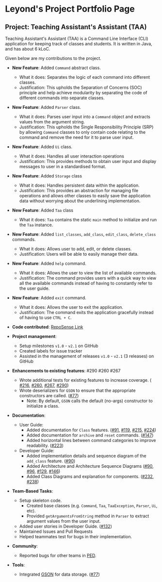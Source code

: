 # Leyond's Project Portfolio Page

## Project: Teaching Assistant's Assistant (TAA)
Teaching Assistant's Assistant (TAA) is a Command Line Interface (CLI) application for keeping track of classes and students.
It is written in Java, and has about 6 kLoC.

Given below are my contributions to the project.
* **New Feature**: Added `Command` abstract class.
  * What it does: Separates the logic of each command into different classes.
  * Justification: This upholds the Separation of Concerns (SOC) principle and help achieve modularity by separating the
    code of different commands into separate classes.

* **New Feature**: Added `Parser` class.
  * What it does: Parses user input into a `Command` object and extracts values from the argument string.
  * Justification: This upholds the Single Responsibility Principle (SRP) by allowing `Command` classes to only contain
    code relating to the command and remove the need for it to parse user input.

* **New Feature**: Added `Ui` class.
  * What it does: Handles all user interaction operations
  * Justification: This provides methods to obtain user input and display messages to user in a standardised format.

* **New Feature**: Added `Storage` class
  * What it does: Handles persistent data within the application.
  * Justification: This provides an abstraction for managing file operations and allows other classes to easily save the
    application data without worrying about the underlining implementation.

* **New Feature**: Added `Taa` class
  * What it does: `Taa` contains the static `main` method to initialize and run the `Taa` instance.

* **New Feature**: Added `list_classes`, `add_class`, `edit_class`, `delete_class` commands.
  * What it does: Allows user to add, edit, or delete classes.
  * Justification: Users will be able to easily manage their data.

* **New Feature**: Added `help` command.
  * What it does: Allows the user to view the list of available commands.
  * Justification: The command provides users with a quick way to view all the available commands instead of having
    to constantly refer to the user guide.

* **New Feature**: Added `exit` command.
  * What it does: Allows the user to exit the application.
  * Justification: The command exits the application gracefully instead of having to use `CTRL + C`.

* **Code contributed**: [RepoSense Link](https://nus-cs2113-ay2122s1.github.io/tp-dashboard/?search=leyondlee&sort=groupTitle&sortWithin=title&since=2021-09-25&timeframe=commit&mergegroup=&groupSelect=groupByRepos&breakdown=false&tabOpen=true&tabType=authorship&tabAuthor=leyondlee&tabRepo=AY2122S1-CS2113T-F12-3%2Ftp%5Bmaster%5D&authorshipIsMergeGroup=false&authorshipFileTypes=docs~functional-code~test-code~other&authorshipIsBinaryFileTypeChecked=false)

* **Project management**:
  * Setup milestones `v1.0` - `v2.1` on GitHub
  * Created labels for issue tracker
  * Assisted in the management of releases `v1.0` - `v2.1` (3 releases) on GitHub

* **Enhancements to existing features**: #290 #260 #267
  * Wrote additional tests for existing features to increase coverage. (
    [#216](https://github.com/AY2122S1-CS2113T-F12-3/tp/pull/216),
    [#260](https://github.com/AY2122S1-CS2113T-F12-3/tp/pull/260),
    [#267](https://github.com/AY2122S1-CS2113T-F12-3/tp/pull/267),
    [#290](https://github.com/AY2122S1-CS2113T-F12-3/tp/pull/290))
  * Wrote deserializers for `GSON` to ensure that the appropriate constructors are called. ([#77](https://github.com/AY2122S1-CS2113T-F12-3/tp/pull/77))
    * Note: By default, `GSON` calls the default (no-args) constructor to initialize a class.

* **Documentation**:
  * User Guide:
    * Added documentation for `Class` features. ([#91](https://github.com/AY2122S1-CS2113T-F12-3/tp/pull/91),
      [#119](https://github.com/AY2122S1-CS2113T-F12-3/tp/pull/119),
      [#215](https://github.com/AY2122S1-CS2113T-F12-3/tp/pull/215),
      [#224](https://github.com/AY2122S1-CS2113T-F12-3/tp/pull/224))
    * Added documentation for `archive` and `reset` commands. ([#147](https://github.com/AY2122S1-CS2113T-F12-3/tp/pull/147))
    * Added horizontal lines between command categories to improve readability. ([#223](https://github.com/AY2122S1-CS2113T-F12-3/tp/pull/223))
  * Developer Guide:
    * Added implementation details and sequence diagram of the `add_class` feature. ([#90](https://github.com/AY2122S1-CS2113T-F12-3/tp/pull/90))
    * Added Architecture and Architecture Sequence Diagrams ([#90](https://github.com/AY2122S1-CS2113T-F12-3/tp/pull/90),
      [#96](https://github.com/AY2122S1-CS2113T-F12-3/tp/pull/96),
      [#129](https://github.com/AY2122S1-CS2113T-F12-3/tp/pull/129),
      [#146](https://github.com/AY2122S1-CS2113T-F12-3/tp/pull/146))
    * Added Class Diagrams and explanation for components. ([#232](https://github.com/AY2122S1-CS2113T-F12-3/tp/pull/232),
      [#238](https://github.com/AY2122S1-CS2113T-F12-3/tp/pull/238))

* **Team-Based Tasks**:
  * Setup skeleton code.
    * Created base classes (e.g. `Command`, `Taa`, `TaaException`, `Parser`, `Ui`, etc).
    * Provided `getArgumentsFromString` method in `Parser` to extract argument values from the user input.
  * Added user stories in Developer Guide. ([#132](https://github.com/AY2122S1-CS2113T-F12-3/tp/pull/132))
  * Maintained Issues and Pull Requests
  * Helped teammates test for bugs in their implementation.

* **Community**:
  * Reported bugs for other teams in [PED](https://github.com/leyondlee/ped/issues).

* **Tools**:
  * Integrated [GSON](https://github.com/google/gson) for data storage. ([#77](https://github.com/AY2122S1-CS2113T-F12-3/tp/pull/77))
